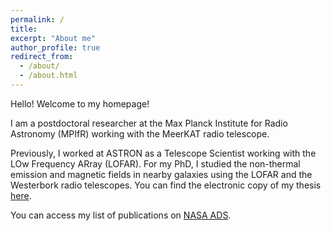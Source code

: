```yaml
---
permalink: /
title: 
excerpt: "About me"
author_profile: true
redirect_from: 
  - /about/
  - /about.html
---
```


Hello! Welcome to my homepage! 

I am a postdoctoral researcher at the Max Planck Institute for Radio Astronomy (MPIfR) working with the MeerKAT radio telescope.

Previously, I worked at ASTRON as a Telescope Scientist working with the LOw Frequency ARray (LOFAR). For my PhD, I studied the non-thermal emission and magnetic fields in nearby galaxies using the LOFAR and the Westerbork radio telescopes. You can find the electronic copy of my thesis [here](https://www.dropbox.com/s/c4ww1wita24wygp/sarrvesh_thesis.pdf?dl=0).

You can access my list of publications on [NASA ADS](https://ui.adsabs.harvard.edu/public-libraries/6ZDS97LGRia7DXFDG0HVPw).
